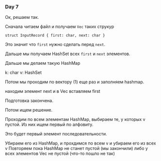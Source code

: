 ### Day 7

Ок, решаем так.

Сначала читаем файл и получаем `Vec` таких струкур

```
struct InputRecord { first: char, next: char }
```

Это значит что `first` нужно сделать перед `next`.

Дальше мы получаем HashSet всех `first` и `next` элементов.

Дальше мы делаем такую HashMap

k: char
v: HashSet<char>

Потом мы проходим по вектору (1) еще раз и заполняем hashmap.

находим элемент next и в Vec вставляем first

Подготовка закончена.

Потом ищем решение.

Проходим по всем элементам HashMap, выбираем те, у которых v пустой.
Из них ищем первый по алфовиту.

Это будет первый элемент последовательности.

Убираем его из HashMap, и прохдимся по всем v и убираем его из всех v
Повторяем пока HashMap не станет пустой (мы закончили) либо у всех элементов
Vec не пустой (что-то пошло не так)
